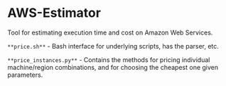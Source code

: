 # AWS-Estimator
Tool for estimating execution time and cost on Amazon Web Services.

`**price.sh**` - Bash interface for underlying scripts, has the parser, etc.

`**price_instances.py**` - Contains the methods for pricing individual machine/region combinations, and for choosing the cheapest one given parameters.